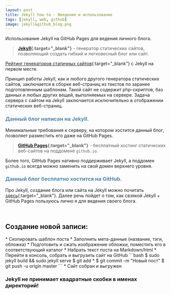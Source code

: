 ```yaml
---
layout: post 
title: Jekyll how to - Введение и использование
tags: [jekyll, web, github]
image: jekyll&github_blog.png
---
```


Использование Jekyll на GitHub Pages для ведения личного блога.

<!--more-->

>**[Jekyll](https://jekyllrb.com){:target="_blank"}** - генератор статических сайтов, позволяющий создать гибкий и легковесный блог или сайт. 

[Рейтинг генераторов статичных сайтов](https://staticsitegenerators.net){:target="_blank"} с Jekyll на первом месте.

Принцип работы Jekyll, как и любого другого генератора статических сайтов, заключается в сборке веб-страниц из текстов по заранее подготовленным шаблонам. Такой сайт не содержит php-скриптов, баз данных и любых других вещей, выполняемых на сервере. Задача сервера с сайтом на Jekyll заключается исключительно в отображении статических веб-страниц.
<h3 style="color: #4b86b4;">Данный блог написан на Jekyll.</h3> 

Минимальные требования к серверу, на котором хостится данный блог, позволяет разместить его даже на GitHub Pages.
>**[GitHub Pages](https://pages.github.com){:target="_blank"}** - бесплатный хостинг статических веб-сайтов на поддомене `github.io`.

Более того, GitHub Pages нативно поддерживает Jekyll, а поддомен `github.io` всегда можно заменить на свой домен верхнего уровня.

<h3 style="color: #4b86b4;">Данный блог бесплатно хостится на GitHub.</h3>

Про Jekyll, создание блога или сайта на Jekyll можно почитать [здесь](http://lmgtfy.com/?q=%D0%B1%D0%BB%D0%BE%D0%B3+%D0%BD%D0%B0+Jekyll){:target="_blank"}. Далее речь пойдет о том, как свзякой Jekyll + GitHub Pages пользуюсь лично я для ведения своего блога.

<br/>

<h2>Создание новой записи:</h2>
* Скопировать шаблон поста
* Заполнить мета-данные (название, тэги, обложка)
* Подготовить и сжать изображение обложки, поместить его в соответствующий каталог 
* Набрать текст поста на Markdown/html
* Перейти в консоль, собрать и выгрузить сайт на GitHub
```bash
$ sudo jekyll build && sudo jekyll serve
$ git add *
$ git commit -m "Новый пост"
$ git push -u origin master
```
* Сайт собран и выгружен

### Jekyll не принимает квадратные скобки в именах директорий!


